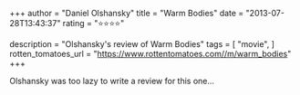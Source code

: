 +++
author = "Daniel Olshansky"
title = "Warm Bodies"
date = "2013-07-28T13:43:37"
rating = "⭐⭐⭐⭐"

description = "Olshansky's review of Warm Bodies"
tags = [
    "movie",
]
rotten_tomatoes_url = "https://www.rottentomatoes.com//m/warm_bodies"
+++

Olshansky was too lazy to write a review for this one...
